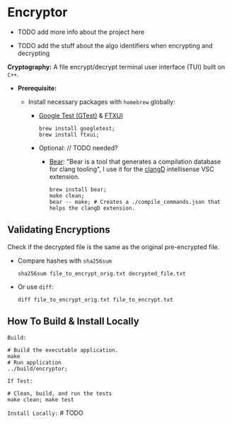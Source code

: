 
# Encryptor

- TODO add more info about the project here

- TODO add the stuff about the algo identifiers when encrypting and decrypting

**Cryptography:** A file encrypt/decrypt terminal user interface (TUI) built on `C++`.

- **Prerequisite:**

  - Install necessary packages with `homebrew` globally:
    - [Google Test (GTest)](https://github.com/google/googletest) & [FTXUI](https://github.com/ArthurSonzogni/FTXUI)

        ```shell
        brew install googletest;
        brew install ftxui;
        ```

    - Optional: // TODO needed?
      - [Bear](https://github.com/rizsotto/Bear): "Bear is a tool that generates a compilation database for clang tooling", I use it for the [clangD](https://marketplace.visualstudio.com/items?itemName=llvm-vs-code-extensions.vscode-clangd) intellisense VSC extension.

        ```shell
        brew install bear;
        make clean;
        bear -- make; # Creates a ./compile_commands.json that helps the clangD extension.
        ```

## Validating Encryptions

Check if the decrypted file is the same as the original pre-encrypted file.

- Compare hashes with `sha256sum`

    ```shell
    sha256sum file_to_encrypt_orig.txt decrypted_file.txt
    ```

- Or use `diff`:

    ```shell
    diff file_to_encrypt_orig.txt file_to_encrypt.txt
    ```

## How To Build & Install Locally

`Build:`

```shell
# Build the executable application.
make
# Run application
../build/encryptor;
```

`If Test:`

```shell
# Clean, build, and run the tests
make clean; make test
```

`Install Locally:` # TODO 